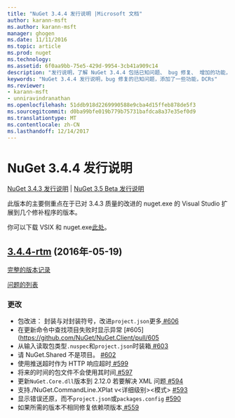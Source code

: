 ```yaml
---
title: "NuGet 3.4.4 发行说明 |Microsoft 文档"
author: karann-msft
ms.author: karann-msft
manager: ghogen
ms.date: 11/11/2016
ms.topic: article
ms.prod: nuget
ms.technology: 
ms.assetid: 6f0aa9bb-75e5-429d-9954-3cb41a909c14
description: "发行说明，了解 NuGet 3.4.4 包括已知问题、 bug 修复、 增加的功能，以及 DCRs。"
keywords: "NuGet 3.4.4 发行说明，bug 修复的已知问题，添加了一些功能，DCRs"
ms.reviewer:
- karann-msft
- unniravindranathan
ms.openlocfilehash: 51ddb918d2269990588e9cba4d15ffeb878de5f3
ms.sourcegitcommit: d0ba99bfe019b779b75731bafdca8a37e35ef0d9
ms.translationtype: MT
ms.contentlocale: zh-CN
ms.lasthandoff: 12/14/2017
---
```

# <a name="nuget-344-release-notes"></a>NuGet 3.4.4 发行说明

[NuGet 3.4.3 发行说明](../release-notes/nuget-3.4.3.md) | [NuGet 3.5 Beta 发行说明](../release-notes/nuget-3.5-Beta.md)

此版本的主要侧重点在于已对 3.4.3 质量的改进的 nuget.exe 的 Visual Studio 扩展到几个修补程序的版本。

你可以下载 VSIX 和 nuget.exe[此处](https://dist.nuget.org/index.html)。

## <a name="344-rtmhttpsgithubcomnugetnugetclienttree344-rtm-2016-05-19"></a>[3.4.4-rtm](https://github.com/NuGet/NuGet.Client/tree/3.4.4-rtm) (2016年-05-19)

[完整的版本记录](https://github.com/NuGet/NuGet.Client/compare/3.5.0-beta-final...3.4.4-rtm)

[问题的列表](https://github.com/NuGet/Home/issues?q=is%3Aissue+milestone%3A3.4.4+is%3Aclosed)

### <a name="changes"></a>更改

- 包改进： 封装与对封装符号，改进`project.json`更多[ \#606](https://github.com/NuGet/NuGet.Client/pull/606)
- 在更新命令中查找项目失败时显示异常 [\#605] (https://github.com/NuGet/NuGet.Client/pull/605
- 从输入读取包类型`.nuspec`和`project.json`时装箱[ \#603](https://github.com/NuGet/NuGet.Client/pull/603)
- 请 NuGet.Shared 不是项目。 [\#602](https://github.com/NuGet/NuGet.Client/pull/602)
- 使用推送超时作为 HTTP 响应超时[ \#599](https://github.com/NuGet/NuGet.Client/pull/599)
- 将来的时间的包文件不会使用其时间[ \#597](https://github.com/NuGet/NuGet.Client/pull/597)
- 更新`NuGet.Core.dll`版本到 2.12.0 若要解决 XML 问题[ \#594](https://github.com/NuGet/NuGet.Client/pull/594)
- 支持./NuGet.CommandLine.XPlat v\<详细级别\>\<模式\> [ \#593](https://github.com/NuGet/NuGet.Client/pull/593)
- 显示错误还原，而不`project.json`或`packages.config` [ \#590](https://github.com/NuGet/NuGet.Client/pull/590)
- 如果所需的版本不相同修复依赖项版本[ \#559](https://github.com/NuGet/NuGet.Client/pull/559)